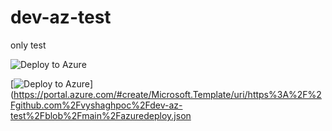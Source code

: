 # dev-az-test
only test


![Deploy to Azure](https://aka.ms/deploytoazurebutton)

[![Deploy to Azure](https://aka.ms/deploytoazurebutton)](https://portal.azure.com/#create/Microsoft.Template/uri/https%3A%2F%2Fgithub.com%2Fvyshaghpoc%2Fdev-az-test%2Fblob%2Fmain%2Fazuredeploy.json


